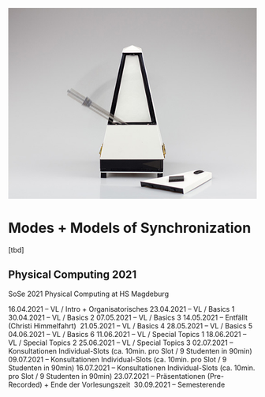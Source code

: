 <p align="center">
  <img src="00 Assets/5-1.jpg">
</p>


# Modes + Models of Synchronization
[tbd]

## Physical Computing 2021
SoSe 2021 Physical Computing at HS Magdeburg


16.04.2021 – VL / Intro + Organisatorisches 23.04.2021 – VL / Basics 1 30.04.2021 – VL / Basics 2 07.05.2021 – VL / Basics 3 14.05.2021 – Entfällt (Christi Himmelfahrt)  21.05.2021 – VL / Basics 4 28.05.2021 – VL / Basics 5 04.06.2021 – VL / Basics 6 11.06.2021 – VL / Special Topics 1 18.06.2021 – VL / Special Topics 2 25.06.2021 – VL / Special Topics 3 02.07.2021 – Konsultationen Individual-Slots (ca. 10min. pro Slot / 9 Studenten in 90min) 09.07.2021 – Konsultationen Individual-Slots (ca. 10min. pro Slot / 9 Studenten in 90min) 16.07.2021 – Konsultationen Individual-Slots (ca. 10min. pro Slot / 9 Studenten in 90min) 23.07.2021 – Präsentationen (Pre-Recorded) + Ende der Vorlesungszeit 
30.09.2021 – Semesterende

